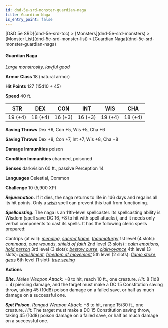 ```yaml
---
id: dnd-5e-srd-monster-guardian-naga
title: Guardian Naga
is_entry_point: false
---
```


<breadcrumb>
[D&D 5e SRD](dnd-5e-srd-toc) >  [Monsters](dnd-5e-srd-monsters) > [Monster List](dnd-5e-srd-monster-list) > [Guardian Naga](dnd-5e-srd-monster-guardian-naga)
</breadcrumb>

#### Guardian Naga

*Large monstrosity, lawful good*

**Armor Class** 18 (natural armor)

**Hit Points** 127 (15d10 + 45)

**Speed** 40 ft.

| STR     | DEX     | CON     | INT     | WIS     | CHA     |
|---------|---------|---------|---------|---------|---------|
| 19 (+4) | 18 (+4) | 16 (+3) | 16 (+3) | 19 (+4) | 18 (+4) |

**Saving Throws** Dex +6, Con +5, Wis +5, Cha +6

**Saving Throws** Dex +8, Con +7, Int +7, Wis +8, Cha +8

**Damage Immunities** poison

**Condition Immunities** charmed, poisoned

**Senses** darkvision 60 ft., passive Perception 14

**Languages** Celestial, Common

**Challenge** 10 (5,900 XP)

***Rejuvenation.*** If it dies, the naga returns to life in 1d6 days and regains all its hit points. Only a [*wish*](dnd-5e-srd-spell-wish) spell can prevent this trait from functioning.

***Spellcasting.*** The naga is an 11th-level spellcaster. Its spellcasting ability is Wisdom (spell save DC 16, +8 to hit with spell attacks), and it needs only verbal components to cast its spells. It has the following cleric spells prepared:

Cantrips (at will): [*mending*](dnd-5e-srd-spell-mending), [*sacred flame*](dnd-5e-srd-spell-sacred-flame), [*thaumaturgy*](dnd-5e-srd-spell-thaumaturgy)
1st level (4 slots): [*command*](dnd-5e-srd-spell-command), [*cure wounds*](dnd-5e-srd-spell-cure-wounds), [*shield of faith*](dnd-5e-srd-spell-shield-of-faith)
2nd level (3 slots) : [*calm emotions*](dnd-5e-srd-spell-calm-emotions), [*hold person*](dnd-5e-srd-spell-hold-person)
3rd level (3 slots): [*bestow curse*](dnd-5e-srd-spell-bestow-curse), [*clairvoyance*](dnd-5e-srd-spell-clairvoyance)
4th level (3 slots): [*banishment*](dnd-5e-srd-spell-banishment), [*freedom of movement*](dnd-5e-srd-spell-freedom-of-movement)
5th level (2 slots): [*flame strike*](dnd-5e-srd-spell-flame-strike), [*geas*](dnd-5e-srd-spell-geas)
6th level (1 slot): [*true seeing*](dnd-5e-srd-spell-true-seeing)

**Actions**

***Bite.*** *Melee Weapon Attack:* +8 to hit, reach 10 ft., one creature. *Hit:* 8 (1d8 + 4) piercing damage, and the target must make a DC 15 Constitution saving throw, taking 45 (10d8) poison damage on a failed save, or half as much damage on a successful one.

***Spit Poison.*** *Ranged Weapon Attack:* +8 to hit, range 15/30 ft., one creature. *Hit:* The target must make a DC 15 Constitution saving throw, taking 45 (10d8) poison damage on a failed save, or half as much damage on a successful one.

